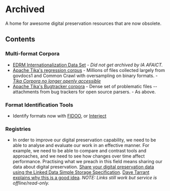 # Archived

A home for awesome digital preservation resources that are now obsolete.

<!-- markdown-link-check-disable -->

## Contents

### Multi-format Corpora

- [EDRM Internationalization Data Set](http://www.edrm.net/download/all_projects/data_set/EDRM_Data-Set_I18N_1-0.zip) - _Did not get archived by IA AFAICT._
- [Apache Tika's regression corpus](https://corpora.tika.apache.org/base/docs/) - Millions of files collected largely from govdocs1 and Common Crawl with oversampling on binary formats. - _[Tika Corpora no longer openly accessible](https://lists.apache.org/thread/l53lct6hjojwlhsfwcnzgtj5b1kpyo0h)_
- [Apache Tika's Bugtracker corpora](https://corpora.tika.apache.org/base/docs/bug_trackers/) - Dense set of problematic files -- attachments from bug trackers for open source parsers. - As above.


### Format Identification Tools

- Identify formats now with [FIDOO](http://www.techmaurice.com/fidoo/), or [Interject](http://www.webarchive.org.uk/interject/inspect/)


### Registries

- In order to improve our digital preservation capability, we need to be able to analyse and evaluate our work in an effective manner. For example, we need to be able to compare and contrast tools and approaches, and we need to see how changes over time affect performance. Practising what we preach in this field means sharing our data about digital preservation. [Share your digital preservation data using the Linked Data Simple Storage Specification](https://web-archive.southampton.ac.uk/lds3.org/). [Dave Tarrant explains why this is a good idea](https://openpreservation.org/blogs/years-registry-why-has-preservation-community-not-solved-problem-well-managed-and/). _NOTE: Links still work but service is offline/read-only._


<!-- markdown-link-check-enable -->
